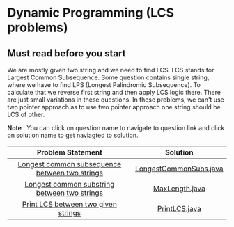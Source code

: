 # **Dynamic Programming (LCS problems)**
## Must read before you start
We are mostly given two string and we need to find LCS. LCS stands for Largest Common Subsequence. 
Some question contains single string, where we have to find LPS (Longest Palindromic Subsequence). 
To calculate that we reverse first string and then apply LCS logic there. There are just small variations in these questions.
In these problems, we can't use two pointer approach as to use two pointer approach one string should be LCS of other. 

**Note** : You can click on question name to navigate to question link and click on solution name to get naviagted to solution.

|   Problem Statement     |   Solution  |
|:-------------------------------------------:|:------:|
| [Longest common subsequence between two strings](https://leetcode.com/problems/longest-common-subsequence/) | [LongestCommonSubs.java](https://github.com/ravi26067/Coding/blob/master/Algorithms/DP/LCS/LongestCommonSubs.java)|
| [Longest common substring between two strings](https://leetcode.com/problems/maximum-length-of-repeated-subarray/) | [MaxLength.java](https://github.com/ravi26067/Coding/blob/master/Algorithms/DP/LCS/MaxLength.java)|
| [Print LCS between two given strings](https://www.hackerrank.com/challenges/dynamic-programming-classics-the-longest-common-subsequence/problem) | [PrintLCS.java](https://github.com/ravi26067/Coding/blob/master/Algorithms/DP/LCS/PrintLCS.java)
